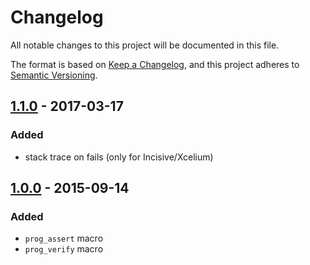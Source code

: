 # Changelog
All notable changes to this project will be documented in this file.

The format is based on [Keep a Changelog](https://keepachangelog.com/en/1.0.0/),
and this project adheres to [Semantic Versioning](https://semver.org/spec/v2.0.0.html).


## [1.1.0] - 2017-03-17

### Added
- stack trace on fails (only for Incisive/Xcelium)


## [1.0.0] - 2015-09-14

### Added
- `prog_assert` macro
- `prog_verify` macro


[1.1.0]: https://github.com/tudortimi/prog_assert/compare/v1.0.0...v1.1.0
[1.0.0]: https://github.com/tudortimi/prog_assert/tree/v1.0.0
